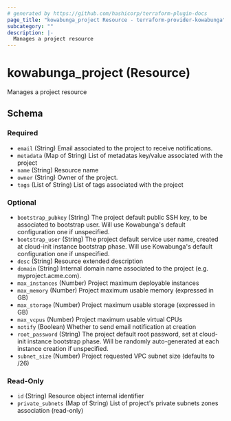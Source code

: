 ```yaml
---
# generated by https://github.com/hashicorp/terraform-plugin-docs
page_title: "kowabunga_project Resource - terraform-provider-kowabunga"
subcategory: ""
description: |-
  Manages a project resource
---
```


# kowabunga_project (Resource)

Manages a project resource



<!-- schema generated by tfplugindocs -->
## Schema

### Required

- `email` (String) Email associated to the project to receive notifications.
- `metadata` (Map of String) List of metadatas key/value associated with the project
- `name` (String) Resource name
- `owner` (String) Owner of the project.
- `tags` (List of String) List of tags associated with the project

### Optional

- `bootstrap_pubkey` (String) The project default public SSH key, to be associated to bootstrap user. Will use Kowabunga's default configuration one if unspecified.
- `bootstrap_user` (String) The project default service user name, created at cloud-init instance bootstrap phase. Will use Kowabunga's default configuration one if unspecified.
- `desc` (String) Resource extended description
- `domain` (String) Internal domain name associated to the project (e.g. myproject.acme.com).
- `max_instances` (Number) Project maximum deployable instances
- `max_memory` (Number) Project maximum usable memory (expressed in GB)
- `max_storage` (Number) Project maximum usable storage (expressed in GB)
- `max_vcpus` (Number) Project maximum usable virtual CPUs
- `notify` (Boolean) Whether to send email notification at creation
- `root_password` (String) The project default root password, set at cloud-init instance bootstrap phase. Will be randomly auto-generated at each instance creation if unspecified.
- `subnet_size` (Number) Project requested VPC subnet size (defaults to /26)

### Read-Only

- `id` (String) Resource object internal identifier
- `private_subnets` (Map of String) List of project's private subnets zones association (read-only)


